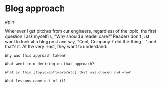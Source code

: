 # Blog approach

#pin

Whenever I get pitches from our engineers, regardless of the topic, the first question I ask myself is, "Why should a reader care?" Readers don't just want to look at a blog post and say, "Cool, Company X did this thing...." and that's it. At the very least, they want to understand:

    Why was this approach taken?  
    
    What went into deciding on that approach?  
    
    What is this [topic/software/etc] that was chosen and why?  
    
    What lessons came out of it? 

